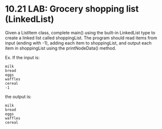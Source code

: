 # 10.21 LAB: Grocery shopping list (LinkedList)

Given a ListItem class, complete main() using the built-in LinkedList type to create a linked list called shoppingList. The program should read items from input (ending with -1), adding each item to shoppingList, and output each item in shoppingList using the printNodeData() method.

Ex. If the input is:
```
milk
bread
eggs
waffles
cereal
-1
```
the output is:
```
milk
bread
eggs
waffles
cereal
```

